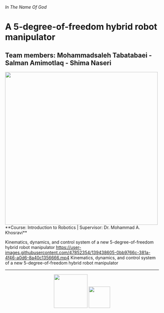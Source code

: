 <i>In The Name Of God</i>
# A 5-degree-of-freedom hybrid robot manipulator
## Team members: Mohammadsaleh Tabatabaei - Salman Amimotlaq - Shima Naseri
<img src="https://user-images.githubusercontent.com/47852354/139436433-2c078e1f-9559-4b4c-acc7-679acafc12a0.JPG" width="500">
**Course: Introduction to Robotics | Supervisor: Dr. Mohammad A. Khosravi**


Kinematics, dynamics, and control system of a new 5-degree-of-freedom hybrid robot manipulator
https://user-images.githubusercontent.com/47852354/139438605-0bb9766c-381a-4f46-a0d6-8a40c1356666.mp4
Kinematics, dynamics, and control system of a new 5-degree-of-freedom hybrid robot manipulator


---
<div align="center">
<p>
 <img src="https://user-images.githubusercontent.com/47852354/138564509-b5dffb4e-f48b-4db5-b8a4-1385ef2b22c8.png" width="110">
 <img src="https://user-images.githubusercontent.com/47852354/138607395-e18bfc7a-204c-495a-914f-bd5cf8436ca4.jpg" width="70">
</p>
</div>

